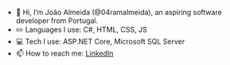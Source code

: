 - 👋 Hi, I’m João Almeida (@04ramalmeida), an aspiring software developer from Portugal.
- ✏️ Languages I use: C#, HTML, CSS, JS
- 💻 Tech I use: ASP.NET Core, Microsoft SQL Server
- 📫 How to reach me: [LinkedIn](https://www.linkedin.com/in/04ramalmeida/)
